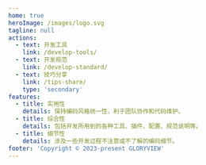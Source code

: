 ```yaml
---
home: true
heroImage: /images/logo.svg
tagline: null
actions:
  - text: 开发工具
    link: /develop-tools/
  - text: 开发规范
    link: /develop-standard/
  - text: 技巧分享
    link: /tips-share/ 
    type: 'secondary'
features:
  - title: 实用性
    details: 保持编码风格统一性，利于团队协作和代码维护。
  - title: 综合性
    details: 包括开发所用到的各种工具、插件、配置、规范说明等。
  - title: 细节性
    details: 涉及一些开发过程不注意或不了解的编码细节。
footer: 'Copyright © 2023-present GLORYVIEW'
---
```

<!-- 由于 vuepress 打包会经过 node 渲染，node 环境下无法访问 document 导致打包失败问题，所以需要包裹一层 <ClientOnly> 。参考：https://vuepress.vuejs.org/zh/guide/using-vue.html -->
<ClientOnly>
<HomeTitle title="前端开发指南" />
</ClientOnly>
